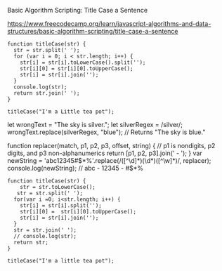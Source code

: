 
Basic Algorithm Scripting: Title Case a Sentence


https://www.freecodecamp.org/learn/javascript-algorithms-and-data-structures/basic-algorithm-scripting/title-case-a-sentence




```
function titleCase(str) {
  str = str.split(' ');
  for (var i = 0; i < str.length; i++) {
    str[i] = str[i].toLowerCase().split('');
    str[i][0] = str[i][0].toUpperCase();
    str[i] = str[i].join('');
  }
  console.log(str);
  return str.join(' ');
}

titleCase("I'm a Little tea pot");
```


let wrongText = "The sky is silver.";
let silverRegex = /silver/;
wrongText.replace(silverRegex, "blue");
// Returns "The sky is blue."


function replacer(match, p1, p2, p3, offset, string) {
  // p1 is nondigits, p2 digits, and p3 non-alphanumerics
  return [p1, p2, p3].join(' - ');
}
var newString = 'abc12345#$*%'.replace(/([^\d]*)(\d*)([^\w]*)/, replacer);
console.log(newString);  // abc - 12345 - #$*%



```
function titleCase(str) {
    str = str.toLowerCase();
   str = str.split(' ');
  for(var i =0; i<str.length; i++) {
    str[i] = str[i].split(''); 
    str[i][0] =  str[i][0].toUpperCase();
    str[i] = str[i].join('');
  }
  str = str.join(' ');
  // console.log(str);
  return str;
}

titleCase("I'm a little tea pot");

```